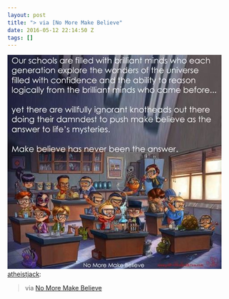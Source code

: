 ```yaml
---
layout: post
title: "> via [No More Make Believe"
date: 2016-05-12 22:14:50 Z
tags: []
---
```

![](/media/2016/05/144267527619.jpg)
[atheistjack](http://atheistjack.tumblr.com/post/143285010205):

> via [No More Make Believe](https://www.facebook.com/No-More-Make-Believe-248502465494256/)
